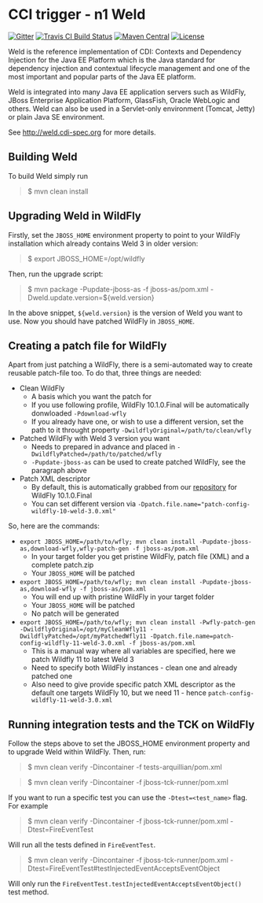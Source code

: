 CCI trigger - n1
Weld
====

[![Gitter](https://badges.gitter.im/Join%20Chat.svg)](https://gitter.im/weld/user)
[![Travis CI Build Status](https://img.shields.io/travis/weld/core/master.svg)](https://travis-ci.org/weld/core)
[![Maven Central](http://img.shields.io/maven-central/v/org.jboss.weld.se/weld-se-shaded.svg)](http://search.maven.org/#search%7Cga%7C1%7Ca%3A%22weld-core-impl%22)
[![License](https://img.shields.io/badge/license-Apache%20License%202.0-yellow.svg)](http://www.apache.org/licenses/LICENSE-2.0.html)

Weld is the reference implementation of CDI: Contexts and Dependency Injection for the Java EE Platform which is the Java standard for dependency injection and contextual lifecycle management and one of the most important and popular parts of the Java EE platform.

Weld is integrated into many Java EE application servers such as WildFly, JBoss Enterprise Application Platform, GlassFish, Oracle WebLogic and others. Weld can also be used in a Servlet-only environment (Tomcat, Jetty) or plain Java SE environment.

See http://weld.cdi-spec.org for more details.

Building Weld
-------------

To build Weld simply run

> $ mvn clean install

Upgrading Weld in WildFly
-------------------------

Firstly, set the `JBOSS_HOME` environment property to point to your WildFly installation which already contains Weld 3 in older version:

> $ export JBOSS_HOME=/opt/wildfly

Then, run the upgrade script:

> $ mvn package -Pupdate-jboss-as -f jboss-as/pom.xml -Dweld.update.version=${weld.version}

In the above snippet, `${weld.version}` is the version of Weld you want to use.
Now you should have patched WildFly in `JBOSS_HOME`.

Creating a patch file for WildFly
---------------------------------

Apart from just patching a WildFly, there is a semi-automated way to create reusable patch-file too.
To do that, three things are needed:
* Clean WildFly
  * A basis which you want the patch for
  * If you use following profile, WildFly 10.1.0.Final will be automatically donwloaded `-Pdownload-wfly`
  * If you already have one, or wish to use a different version, set the path to it throught property `-DwildflyOriginal=/path/to/clean/wfly`
* Patched WildFly with Weld 3 version you want
  * Needs to prepared in advance and placed in `-DwildflyPatched=/path/to/patched/wfly`
  * `-Pupdate-jboss-as` can be used to create patched WildFly, see the paragraph above
* Patch XML descriptor
  * By default, this is automatically grabbed from our [repository](https://github.com/weld/build/tree/master/wildfly) for WildFly 10.1.0.Final
  * You can set different version via `-Dpatch.file.name="patch-config-wildfly-10-weld-3.0.xml"`

So, here are the commands:
* `export JBOSS_HOME=/path/to/wfly; mvn clean install -Pupdate-jboss-as,download-wfly,wfly-patch-gen -f jboss-as/pom.xml`
  * In your target folder you get pristine WildFly, patch file (XML) and a complete patch.zip
  * Your `JBOSS_HOME` will be patched
* `export JBOSS_HOME=/path/to/wfly; mvn clean install -Pupdate-jboss-as,download-wfly -f jboss-as/pom.xml`
  * You will end up with pristine WildFly in your target folder
  * Your `JBOSS_HOME` will be patched
  * No patch will be generated
* `export JBOSS_HOME=/path/to/wfly; mvn clean install -Pwfly-patch-gen -DwildflyOriginal=/opt/myCleanWfly11 -DwildflyPatched=/opt/myPatchedWfly11 -Dpatch.file.name=patch-config-wildfly-11-weld-3.0.xml -f jboss-as/pom.xml`
  * This is a manual way where all variables are specified, here we patch Wildfly 11 to latest Weld 3
  * Need to specify both WildFly instances - clean one and already patched one
  * Also need to give provide specific patch XML descriptor as the default one targets WildFly 10, but we need 11 - hence `patch-config-wildfly-11-weld-3.0.xml`

Running integration tests and the TCK on WildFly
----------------------------------------------------

Follow the steps above to set the JBOSS_HOME environment property and to upgrade Weld
within WildFly. Then, run:

> $ mvn clean verify -Dincontainer -f tests-arquillian/pom.xml

> $ mvn clean verify -Dincontainer -f jboss-tck-runner/pom.xml

If you want to run a specific test you can use the `-Dtest=<test_name>` flag. For example 

> $ mvn clean verify -Dincontainer -f jboss-tck-runner/pom.xml -Dtest=FireEventTest

Will run all the tests defined in `FireEventTest`.

> $ mvn clean verify -Dincontainer -f jboss-tck-runner/pom.xml -Dtest=FireEventTest#testInjectedEventAcceptsEventObject

Will only run the `FireEventTest.testInjectedEventAcceptsEventObject()` test method.
